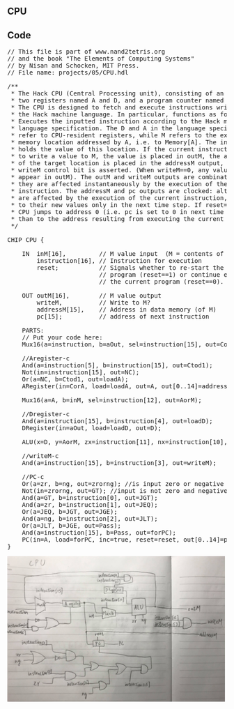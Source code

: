 ## CPU


## Code
<pre>
// This file is part of www.nand2tetris.org
// and the book "The Elements of Computing Systems"
// by Nisan and Schocken, MIT Press.
// File name: projects/05/CPU.hdl

/**
 * The Hack CPU (Central Processing unit), consisting of an ALU,
 * two registers named A and D, and a program counter named PC.
 * The CPU is designed to fetch and execute instructions written in 
 * the Hack machine language. In particular, functions as follows:
 * Executes the inputted instruction according to the Hack machine 
 * language specification. The D and A in the language specification
 * refer to CPU-resident registers, while M refers to the external
 * memory location addressed by A, i.e. to Memory[A]. The inM input 
 * holds the value of this location. If the current instruction needs 
 * to write a value to M, the value is placed in outM, the address 
 * of the target location is placed in the addressM output, and the 
 * writeM control bit is asserted. (When writeM==0, any value may 
 * appear in outM). The outM and writeM outputs are combinational: 
 * they are affected instantaneously by the execution of the current 
 * instruction. The addressM and pc outputs are clocked: although they 
 * are affected by the execution of the current instruction, they commit 
 * to their new values only in the next time step. If reset==1 then the 
 * CPU jumps to address 0 (i.e. pc is set to 0 in next time step) rather 
 * than to the address resulting from executing the current instruction. 
 */

CHIP CPU {

    IN  inM[16],         // M value input  (M = contents of RAM[A])
        instruction[16], // Instruction for execution
        reset;           // Signals whether to re-start the current
                         // program (reset==1) or continue executing
                         // the current program (reset==0).

    OUT outM[16],        // M value output
        writeM,          // Write to M? 
        addressM[15],    // Address in data memory (of M)
        pc[15];          // address of next instruction

    PARTS:
    // Put your code here:
    Mux16(a=instruction, b=aOut, sel=instruction[15], out=CorA);

    //Aregister-c
    And(a=instruction[5], b=instruction[15], out=Ctod1);
    Not(in=instruction[15], out=NC);
    Or(a=NC, b=Ctod1, out=loadA);
    ARegister(in=CorA, load=loadA, out=A, out[0..14]=addressM);

    Mux16(a=A, b=inM, sel=instruction[12], out=AorM);

    //Dregister-c
    And(a=instruction[15], b=instruction[4], out=loadD);
    DRegister(in=aOut, load=loadD, out=D);

    ALU(x=D, y=AorM, zx=instruction[11], nx=instruction[10], zy=instruction[9], ny=instruction[8], f=instruction[7], no=instruction[6], out=outM, out=aOut, zr=zr, ng=ng);
    
    //writeM-c
    And(a=instruction[15], b=instruction[3], out=writeM);

    //PC-c
    Or(a=zr, b=ng, out=zrorng); //is input zero or negative
    Not(in=zrorng, out=GT); //input is not zero and negative (greater than)
    And(a=GT, b=instruction[0], out=JGT);
    And(a=zr, b=instruction[1], out=JEQ);
    Or(a=JEQ, b=JGT, out=JGE);
    And(a=ng, b=instruction[2], out=JLT);
    Or(a=JLT, b=JGE, out=Pass);
    And(a=instruction[15], b=Pass, out=forPC);
    PC(in=A, load=forPC, inc=true, reset=reset, out[0..14]=pc);
}
</pre>

<img  src = "./cpu.jpg" heigh = "350px" width = "500px">